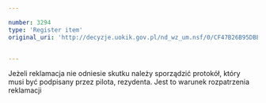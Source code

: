 ```yaml
---

number: 3294
type: 'Register item'
original_uri: 'http://decyzje.uokik.gov.pl/nd_wz_um.nsf/0/CF47B26B95DBED69C1257A30002B8F99?OpenDocument'


---
```


Jeżeli reklamacja nie odniesie skutku należy sporządzić protokół, który musi być podpisany przez pilota, rezydenta. Jest to warunek rozpatrzenia reklamacji
